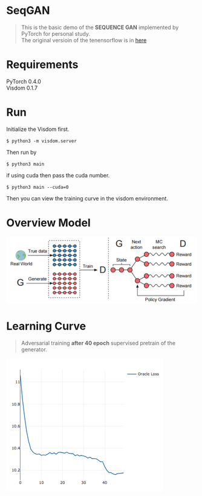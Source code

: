 # SeqGAN

> This is the basic demo of the **SEQUENCE GAN** 
implemented by PyTorch for personal study.   
The original versioin of the tenensorflow is in [here](https://github.com/LantaoYu/SeqGAN)

# Requirements
PyTorch 0.4.0  
Visdom 0.1.7

# Run
Initialize the Visdom first.  
```  
$ python3 -m visdom.server
```  

Then run by  
```
$ python3 main
```
if using cuda then pass the cuda number.  
```
$ python3 main --cuda=0
```  
Then you can view the training curve in the visdom environment.


# Overview Model
![model](./pic/model.png)

# Learning Curve

> Adversarial training **after 40 epoch** supervised pretrain of the generator.

![loss](./pic/loss.png)

